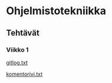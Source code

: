 # Ohjelmistotekniikka

## Tehtävät

### Viikko 1

[gitlog.txt](https://github.com/k0tix/ot-harjoitustyo/blob/master/laskarit/viikko1/gitlog.txt)

[komentorivi.txt](https://github.com/k0tix/ot-harjoitustyo/blob/master/laskarit/viikko1/komentorivi.txt)
